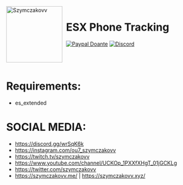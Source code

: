 <img width="150" height="150" align="left" style="float: left; margin: 0 10px 0 0;" alt="Szymczakovv" src="https://i.imgur.com/42AnCgD.jpg">  

# ESX Phone Tracking
[![Paypal Doante](https://img.shields.io/badge/paypal-donate-blue.svg)](https://www.paypal.me/oplatyprimerp)
[![Discord](https://discordapp.com/api/guilds/690686401469087756/embed.png)](https://discord.gg/wrSqK6k)

<br></br>

# Requirements:
 * es_extended

# SOCIAL MEDIA:
 * https://discord.gg/wrSqK6k
 * https://instagram.com/ou7_szymczakovv
 * https://twitch.tv/szymczakovv 
 * https://www.youtube.com/channel/UCKOp_1PXXfXHgT_01jGCKLg
 * https://twitter.com/szymczakovv
 * https://szymczakovv.me/ | https://szymczakovv.xyz/
